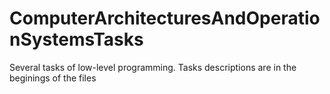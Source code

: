 # ComputerArchitecturesAndOperationSystemsTasks

Several tasks of low-level programming. Tasks descriptions are in the beginings of the files
